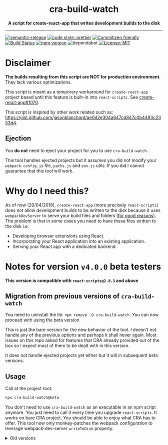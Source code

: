 <div align="center">
  <h1>cra-build-watch</h1>
  <strong>A script for create-react-app that writes development builds to the disk</strong>
</div>

<hr>

[![semantic-release](https://img.shields.io/badge/%20%20%F0%9F%93%A6%F0%9F%9A%80-semantic--release-e10079.svg)](https://github.com/semantic-release/semantic-release)
[![code style: prettier](https://img.shields.io/badge/code_style-prettier-ff69b4.svg)](https://github.com/prettier/prettier)
[![Commitizen friendly](https://img.shields.io/badge/commitizen-friendly-brightgreen.svg)](http://commitizen.github.io/cz-cli/)
[![Build Status](https://travis-ci.org/Nargonath/cra-build-watch.svg?branch=master)](https://travis-ci.org/Nargonath/twitter-auth-await)
[![npm version](https://badge.fury.io/js/cra-build-watch.svg)](https://badge.fury.io/js/cra-build-watch)
![dependabot](https://badgen.net/dependabot/dependabot/dependabot-core/?icon=dependabot)
[![License: MIT](https://img.shields.io/badge/License-MIT-yellow.svg)](https://opensource.org/licenses/MIT)

# Disclaimer

**The builds resulting from this script are NOT for production environment.** They lack various optimizations.

This script is meant as a temporary workaround for `create-react-app` project based until this feature is built-in into `react-scripts`. See [create-react-app#1070](https://github.com/facebook/create-react-app/issues/1070).

This script is inspired by other work related such as: https://gist.github.com/jasonblanchard/ae0d2e304a647cd847c0b4493c2353d4.

## Ejection

You **do not** need to eject your project for you to use `cra-build-watch`.

This tool handles ejected projects but it assumes you did not modify your `webpack.config.js` file, `paths.js` and `env.js` utils. If you did I cannot guarantee that this tool will work.

# Why do I need this?

As of now (20/04/2018), `create-react-app` (more precisely `react-scripts`) does not allow development builds to be written to the disk because it uses `webpackDevServer` to serve your build files and folders ([for good reasons](https://github.com/facebook/create-react-app/issues/1070#issuecomment-261812303)). The problem is that in some cases you need to have these files written to the disk i.e:

- Developing browser extensions using React.
- Incorporating your React application into an existing application.
- Serving your React app with a dedicated backend.

# Notes for version `v4.0.0` beta testers

**This version is compatible with `react-scripts@2.0.3` and above**

## Migration from previous versions of `cra-build-watch`

You need to uninstall the lib: `npm remove -D cra-build-watch`. You can now proceed with using the beta version.

This is just the bare version for the new behavior of the tool. I doesn't not handle any of the previous options and perhaps it shall never again. Most issues on this repo asked for features that CRA already provided out of the box so I expect most of them to be dealt with in this version. 

It does not handle ejected projects yet either but it will in subsequent beta versions.

## Usage

Call at the project root:

```bash
npx cra-build-watch@beta

```

You don't need to use `cra-build-watch` as an executable in an npm script anymore. You just need to call it every time you upgrade `react-scripts`. It works on bare CRA project. You should be able to enjoy what CRA has to offer. This tool now only monkey-patches the webpack configuration to leverage webpack-dev-server `writeToDisk` property.

<details>

<summary>Old versions</summary>

# Prerequisites

Supports `react-scripts >= 1.0.x`, hence it supports the newest version `4.x.x`.

Supports `node >= 10`.

# Installation

Add it to your project using `npm`:

```
npm install -D cra-build-watch
```

or using `yarn`:

```
yarn add -D cra-build-watch
```

# Usage

Add a new script into your `package.json`:

```json
{
"scripts": {
"watch": "cra-build-watch"
}
}
```

Run that script:

```
npm run watch
```

with Yarn:

```
yarn watch
```

# Configuration

By default the script will generate everything into `build/` at your project root and remove the public path from webpack's configuration.

If those defaults do not work for you, the script accepts some arguments:

    - `--after-initial-build-hook`: accepts a string of shell code that will be run only once after the initial build in the same process as the `cra-build-watch`.
    - `--after-rebuild-hook`: accepts a string of shell code that will be run every time webpack rebuilds your project after a filesystem change. It runs in the same process as `cra-build-watch`.
    - `-b|--build-path`: expects either an absolute or relative path. If a relative path is given it will be prefixed by your project root path.
      - default: `yourProjectRoot/build`.
    - `--chunk-filename`: Set the naming you want to use for non-entry chunk files. Accepts webpack placeholders such as `[id]`, `[name]`, `[hash]`. Directories can be supplied.
      - default: `js/bundle.js`.
    - `--disable-chunks`: disable code-splitting / chunks so that only a single bundle.js file is generated. It only works with `react-scripts` >= `2.0.0`.
    - `-o|--output-filename`: Set the name to be used for the output bundle. Accepts webpack placeholders such as `[id]`, `[name]`, `[hash]`. Directories can be supplied.
      - default: `js/[name].chunk.js`
    - `--react-scripts-version`: expects the `react-scripts` version you are using in your project i.e `2.0.3`. If not given it will be implied from your `node_modules` and if it cannot be implied the version `2.1.2` will be the default. Consider setting it if you **ejected** and are not using the latest `react-scripts` version.
    - `-p|--public-path`: expects a relative URL where `/` is the root. If you serve your files using an external webserver this argument is to match with your web server configuration. More information can be found in [webpack configuration guide](https://webpack.js.org/configuration/output/#output-publicpath).
      - default: "".
    - `-v|--verbose`: display webpack build output.

# Contributions

All contributions are welcomed.
</details>
